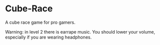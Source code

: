 # Cube-Race
A cube race game for pro gamers.

Warning: in level 2 there is earrape music. You should lower your volume, especially if you are wearing headphones.
